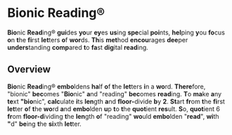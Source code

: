 # Bionic Reading®
<b>Bio</b>nic <b>Read</b>ing® <b>gui</b>des <b>yo</b>ur <b>ey</b>es <b>us</b>ing <b>spe</b>cial <b>poi</b>nts, <b>hel</b>ping <b>y</b>ou <b>fo</b>cus <b>o</b>n <b>t</b>he <b>fi</b>rst <b>let</b>ters <b>o</b>f <b>wor</b>ds. <b>Th</b>is <b>met</b>hod <b>encou</b>rages <b>dee</b>per <b>unders</b>tanding <b>comp</b>ared <b>t</b>o <b>fa</b>st <b>dig</b>ital <b>read</b>ing.

## Overview
<b>Bio</b>nic <b>Read</b>ing® <b>embo</b>ldens <b>ha</b>lf <b>o</b>f <b>t</b>he <b>let</b>ters <b>i</b>n <b></b>a <b>wo</b>rd. <b>There</b>fore, "bionic" <b>bec</b>omes "<b>Bio</b>nic" <b>a</b>nd "reading" <b>bec</b>omes <b>read</b>ing. <b>T</b>o <b>ma</b>ke <b>a</b>ny <b>te</b>xt <b>"bio</b>nic", <b>calc</b>ulate <b>i</b>ts <b>len</b>gth <b>a</b>nd <b>floor-</b>divide <b>b</b>y <b>2</b>. <b>St</b>art <b>fr</b>om <b>t</b>he <b>fi</b>rst <b>let</b>ter <b>o</b>f <b>t</b>he <b>wo</b>rd <b>a</b>nd <b>embo</b>lden <b>u</b>p <b>t</b>o <b>t</b>he <b>quot</b>ient <b>res</b>ult. <b>S</b>o, <b>quot</b>ient <b></b>6 <b>fr</b>om <b>floor-d</b>ividing <b>t</b>he <b>len</b>gth <b>o</b>f "reading" <b>wo</b>uld <b>embo</b>lden "**read**", <b>wi</b>th <b>"</b>d" <b>be</b>ing <b>t</b>he <b>si</b>xth <b>let</b>ter.
